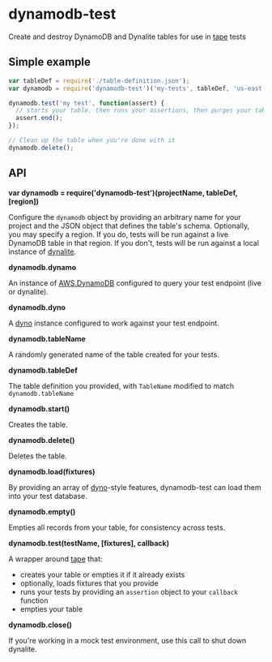 # dynamodb-test

Create and destroy DynamoDB and Dynalite tables for use in [tape](https://github.com/substack/tape) tests

## Simple example

```js
var tableDef = require('./table-definition.json');
var dynamodb = require('dynamodb-test')('my-tests', tableDef, 'us-east-1');

dynamodb.test('my test', function(assert) {
  // starts your table, then runs your assertions, then purges your table
  assert.end();
});

// Clean up the table when you're done with it
dynamodb.delete();

```

## API

**var dynamodb = require('dynamodb-test')(projectName, tableDef, [region])**

Configure the `dynamodb` object by providing an arbitrary name for your project and the JSON object that defines the table's schema. Optionally, you may specify a region. If you do, tests will be run against a live DynamoDB table in that region. If you don't, tests will be run against a local instance of [dynalite](https://github.com/mhart/dynalite).

**dynamodb.dynamo**

An instance of [AWS.DynamoDB]() configured to query your test endpoint (live or dynalite).

**dynamodb.dyno**

A [dyno](https://github.com/mapbox/dyno) instance configured to work against your test endpoint.

**dynamodb.tableName**

A randomly generated name of the table created for your tests.

**dynamodb.tableDef**

The table definition you provided, with `TableName` modified to match `dynamodb.tableName`

**dynamodb.start()**

Creates the table.

**dynamodb.delete()**

Deletes the table.

**dynamodb.load(fixtures)**

By providing an array of [dyno](https://github.com/mapbox/dyno)-style features, dynamodb-test can load them into your test database.

**dynamodb.empty()**

Empties all records from your table, for consistency across tests.

**dynamodb.test(testName, [fixtures], callback)**

A wrapper around [tape](https://github.com/substack/tape) that:

- creates your table or empties it if it already exists
- optionally, loads fixtures that you provide
- runs your tests by providing an `assertion` object to your `callback` function
- empties your table

**dynamodb.close()**

If you're working in a mock test environment, use this call to shut down dynalite.
